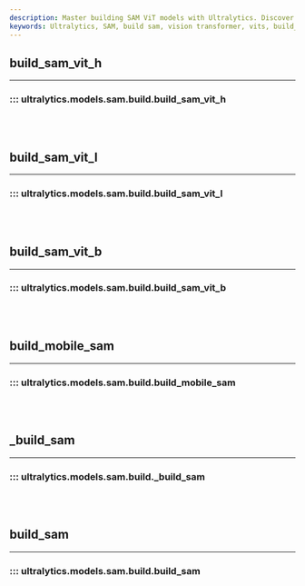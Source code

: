```yaml
---
description: Master building SAM ViT models with Ultralytics. Discover steps to leverage the power of SAM and Vision Transformer sessions.
keywords: Ultralytics, SAM, build sam, vision transformer, vits, build_sam_vit_l, build_sam_vit_b, build_sam
---
```


## build_sam_vit_h
---
### ::: ultralytics.models.sam.build.build_sam_vit_h
<br><br>

## build_sam_vit_l
---
### ::: ultralytics.models.sam.build.build_sam_vit_l
<br><br>

## build_sam_vit_b
---
### ::: ultralytics.models.sam.build.build_sam_vit_b
<br><br>

## build_mobile_sam
---
### ::: ultralytics.models.sam.build.build_mobile_sam
<br><br>

## _build_sam
---
### ::: ultralytics.models.sam.build._build_sam
<br><br>

## build_sam
---
### ::: ultralytics.models.sam.build.build_sam
<br><br>
